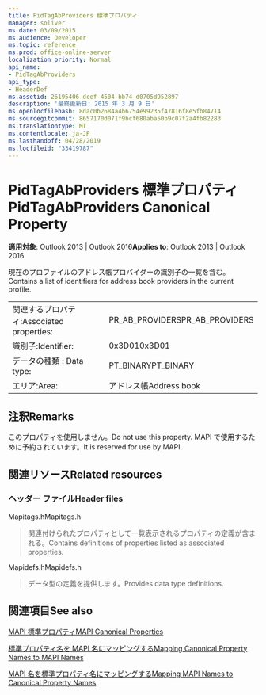 ```yaml
---
title: PidTagAbProviders 標準プロパティ
manager: soliver
ms.date: 03/09/2015
ms.audience: Developer
ms.topic: reference
ms.prod: office-online-server
localization_priority: Normal
api_name:
- PidTagAbProviders
api_type:
- HeaderDef
ms.assetid: 26195406-dcef-4504-bb74-d0705d952897
description: '最終更新日: 2015 年 3 月 9 日'
ms.openlocfilehash: 8dac0b2684a4b6754e99235f47816f8e5fb84714
ms.sourcegitcommit: 8657170d071f9bcf680aba50b9c07f2a4fb82283
ms.translationtype: MT
ms.contentlocale: ja-JP
ms.lasthandoff: 04/28/2019
ms.locfileid: "33419787"
---
```

# <a name="pidtagabproviders-canonical-property"></a><span data-ttu-id="bdda7-103">PidTagAbProviders 標準プロパティ</span><span class="sxs-lookup"><span data-stu-id="bdda7-103">PidTagAbProviders Canonical Property</span></span>

  
  
<span data-ttu-id="bdda7-104">**適用対象**: Outlook 2013 | Outlook 2016</span><span class="sxs-lookup"><span data-stu-id="bdda7-104">**Applies to**: Outlook 2013 | Outlook 2016</span></span> 
  
<span data-ttu-id="bdda7-105">現在のプロファイルのアドレス帳プロバイダーの識別子の一覧を含む。</span><span class="sxs-lookup"><span data-stu-id="bdda7-105">Contains a list of identifiers for address book providers in the current profile.</span></span> 
  
|||
|:-----|:-----|
|<span data-ttu-id="bdda7-106">関連するプロパティ:</span><span class="sxs-lookup"><span data-stu-id="bdda7-106">Associated properties:</span></span>  <br/> |<span data-ttu-id="bdda7-107">PR_AB_PROVIDERS</span><span class="sxs-lookup"><span data-stu-id="bdda7-107">PR_AB_PROVIDERS</span></span>  <br/> |
|<span data-ttu-id="bdda7-108">識別子:</span><span class="sxs-lookup"><span data-stu-id="bdda7-108">Identifier:</span></span>  <br/> |<span data-ttu-id="bdda7-109">0x3D01</span><span class="sxs-lookup"><span data-stu-id="bdda7-109">0x3D01</span></span>  <br/> |
|<span data-ttu-id="bdda7-110">データの種類 : </span><span class="sxs-lookup"><span data-stu-id="bdda7-110">Data type:</span></span>  <br/> |<span data-ttu-id="bdda7-111">PT_BINARY</span><span class="sxs-lookup"><span data-stu-id="bdda7-111">PT_BINARY</span></span>  <br/> |
|<span data-ttu-id="bdda7-112">エリア:</span><span class="sxs-lookup"><span data-stu-id="bdda7-112">Area:</span></span>  <br/> |<span data-ttu-id="bdda7-113">アドレス帳</span><span class="sxs-lookup"><span data-stu-id="bdda7-113">Address book</span></span>  <br/> |
   
## <a name="remarks"></a><span data-ttu-id="bdda7-114">注釈</span><span class="sxs-lookup"><span data-stu-id="bdda7-114">Remarks</span></span>

<span data-ttu-id="bdda7-115">このプロパティを使用しません。</span><span class="sxs-lookup"><span data-stu-id="bdda7-115">Do not use this property.</span></span> <span data-ttu-id="bdda7-116">MAPI で使用するために予約されています。</span><span class="sxs-lookup"><span data-stu-id="bdda7-116">It is reserved for use by MAPI.</span></span>
  
## <a name="related-resources"></a><span data-ttu-id="bdda7-117">関連リソース</span><span class="sxs-lookup"><span data-stu-id="bdda7-117">Related resources</span></span>

### <a name="header-files"></a><span data-ttu-id="bdda7-118">ヘッダー ファイル</span><span class="sxs-lookup"><span data-stu-id="bdda7-118">Header files</span></span>

<span data-ttu-id="bdda7-119">Mapitags.h</span><span class="sxs-lookup"><span data-stu-id="bdda7-119">Mapitags.h</span></span>
  
> <span data-ttu-id="bdda7-120">関連付けられたプロパティとして一覧表示されるプロパティの定義が含まれる。</span><span class="sxs-lookup"><span data-stu-id="bdda7-120">Contains definitions of properties listed as associated properties.</span></span>
    
<span data-ttu-id="bdda7-121">Mapidefs.h</span><span class="sxs-lookup"><span data-stu-id="bdda7-121">Mapidefs.h</span></span>
  
> <span data-ttu-id="bdda7-122">データ型の定義を提供します。</span><span class="sxs-lookup"><span data-stu-id="bdda7-122">Provides data type definitions.</span></span>
    
## <a name="see-also"></a><span data-ttu-id="bdda7-123">関連項目</span><span class="sxs-lookup"><span data-stu-id="bdda7-123">See also</span></span>



[<span data-ttu-id="bdda7-124">MAPI 標準プロパティ</span><span class="sxs-lookup"><span data-stu-id="bdda7-124">MAPI Canonical Properties</span></span>](mapi-canonical-properties.md)
  
[<span data-ttu-id="bdda7-125">標準プロパティ名を MAPI 名にマッピングする</span><span class="sxs-lookup"><span data-stu-id="bdda7-125">Mapping Canonical Property Names to MAPI Names</span></span>](mapping-canonical-property-names-to-mapi-names.md)
  
[<span data-ttu-id="bdda7-126">MAPI 名を標準プロパティ名にマッピングする</span><span class="sxs-lookup"><span data-stu-id="bdda7-126">Mapping MAPI Names to Canonical Property Names</span></span>](mapping-mapi-names-to-canonical-property-names.md)

